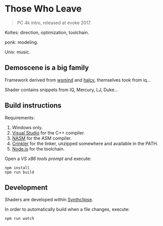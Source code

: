 # Those Who Leave

> PC 4k intro, released at evoke 2017.

Koltes: direction, optimization, toolchain.

ponk: modeling.

Unix: music.

## Demoscene is a big family

Framework derived from [wsmind](https://github.com/wsmind) and [halcy](https://github.com/halcy/), themselves took from iq...

Shader contains snippets from IQ, Mercury, LJ, Duke...

## Build instructions

Requirements:

1. Windows only.
2. [Visual Studio](https://www.visualstudio.com/) for the C++ compiler.
3. [NASM](http://www.nasm.us) for the ASM compiler.
4. [Crinkler](http://www.crinkler.net/) for the linker, unzipped somewhere and available in the PATH.
5. [Node.js](https://nodejs.org/) for the toolchain.

Open a *VS x86 tools prompt* and execute:

	npm install
	npm run build

## Development

Shaders are developed within [Synthclipse](http://synthclipse.sourceforge.net/).

In order to automatically build when a file changes, execute:

	npm run watch

